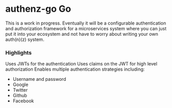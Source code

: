# authenz-go Go

This is a work in progress. Eventually it will be a configurable authentication and authorization framework for a microservices system where you can just put it into your ecosystem and not have to worry about writing your own auth(n)(z) system.

### Highlights
Uses JWTs for the authentication
Uses claims on the JWT for high level authorization
Enables multiple authentication strategies including:
 - Username and password
 - Google
 - Twitter
 - Github
 - Facebook

